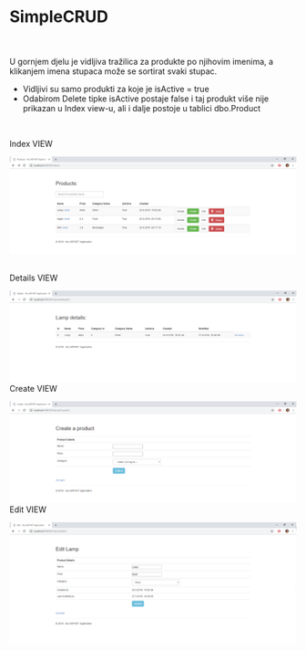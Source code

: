 # SimpleCRUD

</br>
</br>
U gornjem djelu je vidljiva tražilica za produkte po njihovim imenima, a klikanjem imena stupaca može se sortirat svaki stupac.
</br>
<ul>
<li>Vidljivi su samo produkti za koje je isActive = true</li>
<li>Odabirom Delete tipke isActive postaje false i taj produkt više nije prikazan u Index view-u, ali i dalje postoje u tablici dbo.Product</li>
</ul>
</br>

Index VIEW</br>

![promisechains](https://github.com/domkris/files/blob/master/index_pt2.png?raw=true)

</br>
Details VIEW

![promisechains](https://github.com/domkris/files/blob/master/details_pt2.png?raw=true)
</br>
Create VIEW

![promisechains](https://github.com/domkris/files/blob/master/create_pt2.png?raw=true)
</br>
Edit VIEW

![promisechains](https://github.com/domkris/files/blob/master/edit_pt2.png?raw=true)
